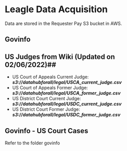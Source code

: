# Leagle Data Acquisition

Data are stored in the Requester Pay S3 bucket in AWS.

## Govinfo



## US Judges from Wiki (Updated on 02/06/2022)## 
* US Court of Appeals Current Judge: ***s3://datahubforall/legal/USCA_current_judge.csv***
* US Court of Appeals Former Judge: ***s3://datahubforall/legal/USCA_former_judge.csv***
* US District Court Current Judge: ***s3://datahubforall/legal/USDC_current_judge.csv***
* US District Court Former Judge: ***s3://datahubforall/legal/USDC_former_judge.csv***

## Govinfo - US Court Cases

Refer to the folder govinfo
